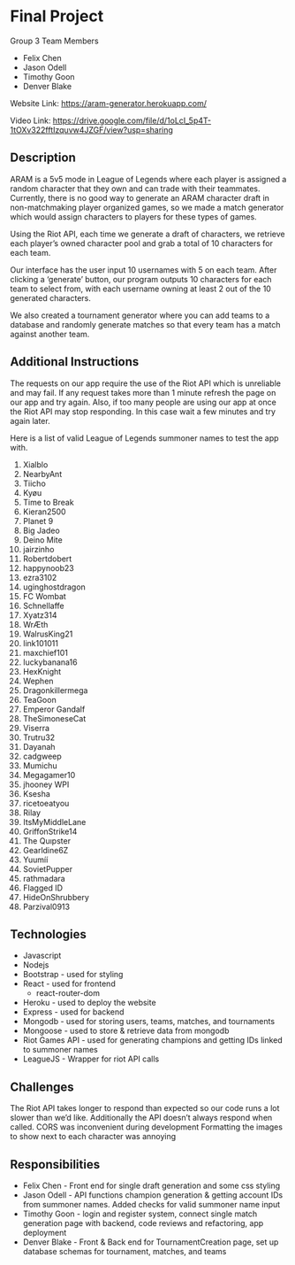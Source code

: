 # Final Project

Group 3 Team Members
- Felix Chen
- Jason Odell
- Timothy Goon
- Denver Blake

Website Link: https://aram-generator.herokuapp.com/ 

Video Link: https://drive.google.com/file/d/1oLcI_5p4T-1tOXv322fftIzquvw4JZGF/view?usp=sharing

## Description
ARAM is a 5v5 mode in League of Legends where each player is assigned a random character that they own and can trade with their teammates. Currently, there is no good way to generate an ARAM character draft in non-matchmaking player organized games, so we made a match generator which would assign characters to players for these types of games. 

Using the Riot API, each time we generate a draft of characters, we retrieve each player’s owned character pool and grab a total of 10 characters for each team.

Our interface has the user input 10 usernames with 5 on each team. After clicking a ‘generate’ button, our program outputs 10 characters for each team to select from, with each username owning at least 2 out of the 10 generated characters.

We also created a tournament generator where you can add teams to a database and randomly generate matches so that every team has a match against another team.

## Additional Instructions

The requests on our app require the use of the Riot API which is unreliable and may fail. If any request takes more than 1 minute refresh the page on our app and try again.
Also, if too many people are using our app at once the Riot API may stop responding. In this case wait a few minutes and try again later.

Here is a list of valid League of Legends summoner names to test the app with.

1. Xialblo
2. NearbyAnt
3. Tiicho
4. Kyøu
5. Time to Break
6. Kieran2500
7. Planet 9
8. Big Jadeo
9. Deino Mite
10. jairzinho
11. Robertdobert
12. happynoob23
13. ezra3102
14. uginghostdragon
15. FC Wombat
16. Schnellaffe
17. Xyatz314
18. WrÆth
19. WalrusKing21
20. link101011
21. maxchief101
22. luckybanana16
23. HexKnight 
24. Wephen
25. Dragonkillermega
26. TeaGoon
27. Emperor Gandalf
28. TheSimoneseCat
29. Viserra
30. Trutru32
31. Dayanah
32. cadgweep
33. Mumichu
34. Megagamer10
35. jhooney WPI
36. Ksesha
37. ricetoeatyou
38. Rilay
39. ItsMyMiddleLane
40. GriffonStrike14
41. The Quıpster
42. Gearldine6Z
43. Yuumíí
44. SovietPupper
45. rathmadara
46. Flagged ID
47. HideOnShrubbery
48. Parzival0913

## Technologies
- Javascript
- Nodejs
- Bootstrap - used for styling 
- React - used for frontend 
  - react-router-dom
- Heroku - used to deploy the website
- Express - used for backend
- Mongodb - used for storing users, teams, matches, and tournaments
- Mongoose - used to store & retrieve data from mongodb
- Riot Games API - used for generating champions and getting IDs linked to summoner names
- LeagueJS - Wrapper for riot API calls 

## Challenges
The Riot API takes longer to respond than expected so our code runs a lot slower than we’d like. Additionally the API doesn’t always respond when called. 
CORS was inconvenient during development
Formatting the images to show next to each character was annoying

## Responsibilities

- Felix Chen - Front end for single draft generation and some css styling
- Jason Odell - API functions champion generation & getting account IDs from summoner names. Added checks for valid summoner name input
- Timothy Goon - login and register system, connect single match generation page with backend, code reviews and refactoring, app deployment
- Denver Blake - Front & Back end for TournamentCreation page, set up database schemas for tournament, matches, and teams

